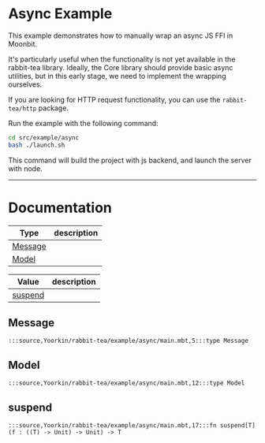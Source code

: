 # Async Example

This example demonstrates how to manually wrap an async JS FFI in Moonbit. 

It's particularly useful when the functionality is not 
yet available in the rabbit-tea library. Ideally, the Core library should 
provide basic async utilities, but in this early stage, we need to implement 
the wrapping ourselves. 

If you are looking for HTTP request functionality, you can use the `rabbit-tea/http` package.

Run the example with the following command:

```bash
cd src/example/async
bash ./launch.sh
```

This command will build the project with js backend, and launch the server with node.

---
# Documentation
|Type|description|
|---|---|
|[Message](#Message)||
|[Model](#Model)||

|Value|description|
|---|---|
|[suspend](#suspend)||

## Message

```moonbit
:::source,Yoorkin/rabbit-tea/example/async/main.mbt,5:::type Message
```


## Model

```moonbit
:::source,Yoorkin/rabbit-tea/example/async/main.mbt,12:::type Model
```


## suspend

```moonbit
:::source,Yoorkin/rabbit-tea/example/async/main.mbt,17:::fn suspend[T](f : ((T) -> Unit) -> Unit) -> T
```

